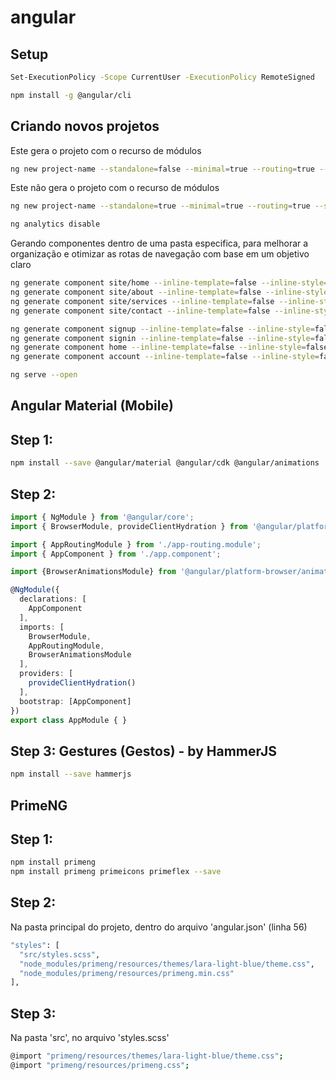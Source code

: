 # angular

## Setup
```sh
Set-ExecutionPolicy -Scope CurrentUser -ExecutionPolicy RemoteSigned
```
```sh
npm install -g @angular/cli
```

## Criando novos projetos

Este gera o projeto com o recurso de módulos
```sh
ng new project-name --standalone=false --minimal=true --routing=true --style=scss --ssr=true --directory .
```
Este não gera o projeto com o recurso de módulos
```sh
ng new project-name --standalone=true --minimal=true --routing=true --style=scss --ssr=true --directory .
```
```sh
ng analytics disable
```

Gerando componentes dentro de uma pasta especifica, para melhorar a organização e otimizar as rotas de navegação com base em um objetivo claro
```sh
ng generate component site/home --inline-template=false --inline-style=false --style=scss
ng generate component site/about --inline-template=false --inline-style=false --style=scss
ng generate component site/services --inline-template=false --inline-style=false --style=scss
ng generate component site/contact --inline-template=false --inline-style=false --style=scss
```

```sh
ng generate component signup --inline-template=false --inline-style=false --style=scss
ng generate component signin --inline-template=false --inline-style=false --style=scss
ng generate component home --inline-template=false --inline-style=false --style=scss
ng generate component account --inline-template=false --inline-style=false --style=scss
```

```sh
ng serve --open
```

## Angular Material (Mobile)

## Step 1:
```sh
npm install --save @angular/material @angular/cdk @angular/animations
```

## Step 2:
```typescript
import { NgModule } from '@angular/core';
import { BrowserModule, provideClientHydration } from '@angular/platform-browser';

import { AppRoutingModule } from './app-routing.module';
import { AppComponent } from './app.component';

import {BrowserAnimationsModule} from '@angular/platform-browser/animations';

@NgModule({
  declarations: [
    AppComponent
  ],
  imports: [
    BrowserModule,
    AppRoutingModule,
    BrowserAnimationsModule
  ],
  providers: [
    provideClientHydration()
  ],
  bootstrap: [AppComponent]
})
export class AppModule { }
```

## Step 3: Gestures (Gestos) - by HammerJS

```sh
npm install --save hammerjs
```

## PrimeNG

## Step 1:
```sh
npm install primeng
npm install primeng primeicons primeflex --save
```

## Step 2:
Na pasta principal do projeto, dentro do arquivo 'angular.json' (linha 56)
```sh
"styles": [
  "src/styles.scss",
  "node_modules/primeng/resources/themes/lara-light-blue/theme.css",
  "node_modules/primeng/resources/primeng.min.css"
],
```

## Step 3:
Na pasta 'src', no arquivo 'styles.scss'
```sh
@import "primeng/resources/themes/lara-light-blue/theme.css";
@import "primeng/resources/primeng.css";
```
